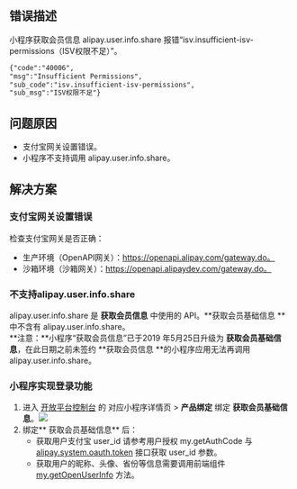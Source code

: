 ## 错误描述
小程序获取会员信息 alipay.user.info.share 报错“isv.insufficient-isv-permissions（ISV权限不足）”。
```html
{"code":"40006",
"msg":"Insufficient Permissions",
"sub_code":"isv.insufficient-isv-permissions",
"sub_msg":"ISV权限不足"}
```

## 问题原因

- 支付宝网关设置错误。
- 小程序不支持调用 alipay.user.info.share。 

## 解决方案

### 支付宝网关设置错误
检查支付宝网关是否正确：

- 生产环境（OpenAPI网关）：https://openapi.alipay.com/gateway.do。
- 沙箱环境（沙箱网关）：https://openapi.alipaydev.com/gateway.do。

### 不支持alipay.user.info.share
alipay.user.info.share 是 **获取会员信息** 中使用的 API。**获取会员基础信息 **中不含有 alipay.user.info.share。<br />**注意：**小程序“获取会员信息”已于2019 年5月25日升级为 **获取会员基础信息**，在此日期之前未签约 **获取会员信息 **的小程序应用无法再调用 alipay.user.info.share。 

### 小程序实现登录功能

1. 进入 [开放平台控制台](https://open.alipay.com/develop/manage) 的 对应小程序详情页 > **产品绑定** 绑定 **获取会员基础信息**。![](https://cdn.nlark.com/yuque/0/2022/png/179989/1661932867345-356a598e-9622-4c6d-b796-cea01549d7d2.png#align=left&display=inline&height=576&margin=%5Bobject%20Object%5D&originHeight=576&originWidth=1872&status=done&style=none&width=1872)
2. 绑定** 获取会员基础信息** 后：
   - 获取用户支付宝 user_id 请参考用户授权 my.getAuthCode 与 [alipay.system.oauth.token](https://opendocs.alipay.com/open/02xtla) 接口获取 user_id 参数。
   - 获取用户的昵称、头像、省份等信息需要调用前端组件 [my.getOpenUserInfo](https://opendocs.alipay.com/mini/api/ch8chh) 方法。

 

